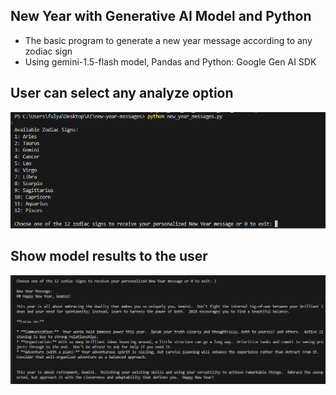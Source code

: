 ## New Year with Generative AI Model and Python
- The basic program to generate a new year message according to any zodiac sign
- Using gemini-1.5-flash model, Pandas and Python: Google Gen AI SDK

## User can select any analyze option
  ![image](./zodiac_signs.png)
## Show model results to the user
  ![image](./model_results.png)
